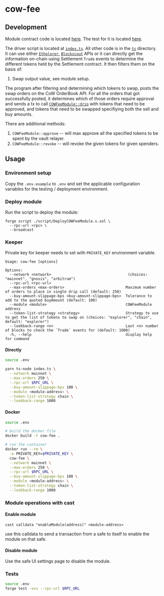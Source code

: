 # cow-fee

## Development

Module contract code is located [here](./src/COWFeeModule.sol). The test for it
is located [here](./test/COWFeeModule.t.sol).

The driver script is located at [`index.ts`](./index.ts). All other code is in the [`ts`](./ts)
directory. It can use either [`Ethplorer`](https://ethplorer.io), [`Blockscout`](https://gnosis.blockscout.com) APIs or it can directly get the information on-chain using Settlement `Trade` events to determine the different tokens held by the Settlement contract. It then filters them on the basis of:

1. Swap output value, see module setup.

The program after filtering and determining which tokens to swap, posts the swap orders on the CoW OrderBook API.
For all the orders that got successfully posted, it determines which of those orders require approval
and sends a tx to call [`COWFeeModule::drip`](./src/COWFeeModule.sol) with tokens that need to be approved, and
tokens that need to be swapped specifiying both the sell and buy amounts.

There are additional methods:

1. `COWFeeModule::approve` -- will max approve all the specified tokens to be spent by the vault relayer.
2. `COWFeeModule::revoke` -- will revoke the given tokens for given spenders.

## Usage

### Environment setup

Copy the `.env.example` to `.env` and set the applicable configuration variables for the testing / deployment environment.

### Deploy module

Run the script to deploy the module:

```
forge script ./script/DeployCOWFeeModule.s.sol \
  --rpc-url <rpc> \
  --broadcast
```

### Keeper

Private key for keeper needs to set with `PRIVATE_KEY` environment
variable.

```
Usage: cow-fee [options]

Options:
  --network <network>                                   (choices: "mainnet", "gnosis", "arbitrum")
  --rpc-url <rpc-url>
  --max-orders <max-orders>                            Maximum number of orders to place in single drip call (default: 250)
  --buy-amount-slippage-bps <buy-amount-slippage-bps>  Tolerance to add to the quoted buyAmount (default: 100)
  --module <module>                                    COWFeeModule address
  --token-list-strategy <strategy>                     Strategy to use to get the list of tokens to swap on (choices: "explorer", "chain", default: "explorer")
  --lookback-range <n>                                 Last <n> number of blocks to check the `Trade` events for (default: 1000)
  -h, --help                                           display help for command
```

#### Directly

```sh
source .env

yarn ts-node index.ts \
  --network mainnet \
  --max-orders 250 \
  --rpc-url $RPC_URL \
  --buy-amount-slippage-bps 100 \
  --module <module-address> \
  --token-list-strategy chain \
  --lookback-range 1000
```

#### Docker

```sh
source .env

# build the docker file
docker build -t cow-fee .

# run the container
docker run --rm \
  -e PRIVATE_KEY=$PRIVATE_KEY \
  cow-fee \
  --network mainnet \
  --max-orders 250 \
  --rpc-url $RPC_URL \
  --buy-amount-slippage-bps 100 \
  --module <module-address> \
  --token-list-strategy chain \
  --lookback-range 1000
```

### Module operations with cast

#### Enable module

```
cast calldata "enableModule(address)" <module-address>
```

use this calldata to send a transaction from a safe to itself to enable the module on that safe.

#### Disable module

Use the safe UI settings page to disable the module.

### Tests

```sh
source .env
forge test -vvv --rpc-url $RPC_URL
```
